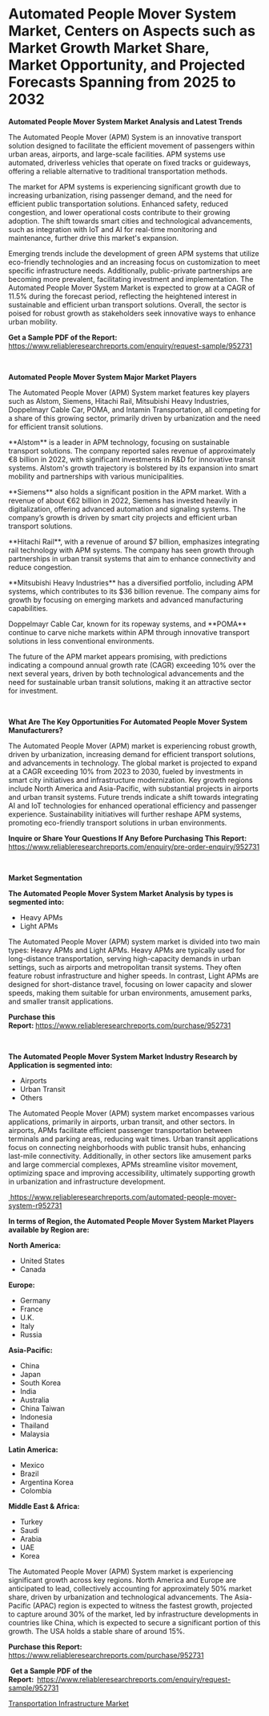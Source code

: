 <p><h1>Automated People Mover System Market, Centers on Aspects such as Market Growth Market Share, Market Opportunity, and Projected Forecasts Spanning from 2025 to 2032</h1></p><p><strong>Automated People Mover System Market Analysis and Latest Trends</strong></p>
<p><p>The Automated People Mover (APM) System is an innovative transport solution designed to facilitate the efficient movement of passengers within urban areas, airports, and large-scale facilities. APM systems use automated, driverless vehicles that operate on fixed tracks or guideways, offering a reliable alternative to traditional transportation methods. </p><p>The market for APM systems is experiencing significant growth due to increasing urbanization, rising passenger demand, and the need for efficient public transportation solutions. Enhanced safety, reduced congestion, and lower operational costs contribute to their growing adoption. The shift towards smart cities and technological advancements, such as integration with IoT and AI for real-time monitoring and maintenance, further drive this market's expansion. </p><p>Emerging trends include the development of green APM systems that utilize eco-friendly technologies and an increasing focus on customization to meet specific infrastructure needs. Additionally, public-private partnerships are becoming more prevalent, facilitating investment and implementation. The Automated People Mover System Market is expected to grow at a CAGR of 11.5% during the forecast period, reflecting the heightened interest in sustainable and efficient urban transport solutions. Overall, the sector is poised for robust growth as stakeholders seek innovative ways to enhance urban mobility.</p></p>
<p><strong>Get a Sample PDF of the Report:&nbsp;</strong> <a href="https://www.reliableresearchreports.com/enquiry/request-sample/952731?utm_campaign=2192&utm_medium=2&utm_source=Github&utm_content=ia&utm_term=07032025&utm_id=automated-people-mover-system">https://www.reliableresearchreports.com/enquiry/request-sample/952731</a></p>
<p>&nbsp;</p>
<p><strong>Automated People Mover System Major Market Players</strong></p>
<p><p>The Automated People Mover (APM) System market features key players such as Alstom, Siemens, Hitachi Rail, Mitsubishi Heavy Industries, Doppelmayr Cable Car, POMA, and Intamin Transportation, all competing for a share of this growing sector, primarily driven by urbanization and the need for efficient transit solutions.</p><p>**Alstom** is a leader in APM technology, focusing on sustainable transport solutions. The company reported sales revenue of approximately €8 billion in 2022, with significant investments in R&D for innovative transit systems. Alstom's growth trajectory is bolstered by its expansion into smart mobility and partnerships with various municipalities.</p><p>**Siemens** also holds a significant position in the APM market. With a revenue of about €62 billion in 2022, Siemens has invested heavily in digitalization, offering advanced automation and signaling systems. The company’s growth is driven by smart city projects and efficient urban transport solutions.</p><p>**Hitachi Rail**, with a revenue of around $7 billion, emphasizes integrating rail technology with APM systems. The company has seen growth through partnerships in urban transit systems that aim to enhance connectivity and reduce congestion.</p><p>**Mitsubishi Heavy Industries** has a diversified portfolio, including APM systems, which contributes to its $36 billion revenue. The company aims for growth by focusing on emerging markets and advanced manufacturing capabilities.</p><p>Doppelmayr Cable Car, known for its ropeway systems, and **POMA** continue to carve niche markets within APM through innovative transport solutions in less conventional environments.</p><p>The future of the APM market appears promising, with predictions indicating a compound annual growth rate (CAGR) exceeding 10% over the next several years, driven by both technological advancements and the need for sustainable urban transit solutions, making it an attractive sector for investment.</p></p>
<p>&nbsp;</p>
<p><strong>What Are The Key Opportunities For Automated People Mover System Manufacturers?</strong></p>
<p><p>The Automated People Mover (APM) market is experiencing robust growth, driven by urbanization, increasing demand for efficient transport solutions, and advancements in technology. The global market is projected to expand at a CAGR exceeding 10% from 2023 to 2030, fueled by investments in smart city initiatives and infrastructure modernization. Key growth regions include North America and Asia-Pacific, with substantial projects in airports and urban transit systems. Future trends indicate a shift towards integrating AI and IoT technologies for enhanced operational efficiency and passenger experience. Sustainability initiatives will further reshape APM systems, promoting eco-friendly transport solutions in urban environments.</p></p>
<p><strong>Inquire or Share Your Questions If Any Before Purchasing This Report:</strong> <a href="https://www.reliableresearchreports.com/enquiry/pre-order-enquiry/952731?utm_campaign=2192&utm_medium=2&utm_source=Github&utm_content=ia&utm_term=07032025&utm_id=automated-people-mover-system">https://www.reliableresearchreports.com/enquiry/pre-order-enquiry/952731</a></p>
<p>&nbsp;</p>
<p><strong>Market Segmentation</strong></p>
<p><strong>The Automated People Mover System Market Analysis by types is segmented into:</strong></p>
<p><ul><li>Heavy APMs</li><li>Light APMs</li></ul></p>
<p><p>The Automated People Mover (APM) system market is divided into two main types: Heavy APMs and Light APMs. Heavy APMs are typically used for long-distance transportation, serving high-capacity demands in urban settings, such as airports and metropolitan transit systems. They often feature robust infrastructure and higher speeds. In contrast, Light APMs are designed for short-distance travel, focusing on lower capacity and slower speeds, making them suitable for urban environments, amusement parks, and smaller transit applications.</p></p>
<p><strong>Purchase this Report:&nbsp;</strong><a href="https://www.reliableresearchreports.com/purchase/952731?utm_campaign=2192&utm_medium=2&utm_source=Github&utm_content=ia&utm_term=07032025&utm_id=automated-people-mover-system">https://www.reliableresearchreports.com/purchase/952731</a></p>
<p>&nbsp;</p>
<p><strong>The Automated People Mover System Market Industry Research by Application is segmented into:</strong></p>
<p><ul><li>Airports</li><li>Urban Transit</li><li>Others</li></ul></p>
<p><p>The Automated People Mover (APM) system market encompasses various applications, primarily in airports, urban transit, and other sectors. In airports, APMs facilitate efficient passenger transportation between terminals and parking areas, reducing wait times. Urban transit applications focus on connecting neighborhoods with public transit hubs, enhancing last-mile connectivity. Additionally, in other sectors like amusement parks and large commercial complexes, APMs streamline visitor movement, optimizing space and improving accessibility, ultimately supporting growth in urbanization and infrastructure development.</p></p>
<p><a href="https://www.reliableresearchreports.com/automated-people-mover-system-r952731?utm_campaign=2192&utm_medium=2&utm_source=Github&utm_content=ia&utm_term=07032025&utm_id=automated-people-mover-system">&nbsp;https://www.reliableresearchreports.com/automated-people-mover-system-r952731</a></p>
<p><strong>In terms of Region, the Automated People Mover System Market Players available by Region are:</strong></p>
<p>
    <p> <strong> North America: </strong>
        <ul>
            <li>United States</li>
            <li>Canada</li>
        </ul>
        </p> 
    <p> <strong> Europe: </strong>
        <ul>
            <li>Germany</li>
            <li>France</li>
            <li>U.K.</li>
            <li>Italy</li>
            <li>Russia</li>
        </ul>
        </p> 
    <p> <strong> Asia-Pacific: </strong>
        <ul>
            <li>China</li>
            <li>Japan</li>
            <li>South Korea</li>
            <li>India</li>
            <li>Australia</li>
            <li>China Taiwan</li>
            <li>Indonesia</li>
            <li>Thailand</li>
            <li>Malaysia</li>
        </ul>
        </p> 
    <p> <strong> Latin America: </strong>
        <ul>
            <li>Mexico</li>
            <li>Brazil</li>
            <li>Argentina Korea</li>
            <li>Colombia</li>
        </ul>
        </p> 
    <p> <strong> Middle East & Africa: </strong>
        <ul>
            <li>Turkey</li>
            <li>Saudi</li>
            <li>Arabia</li>
            <li>UAE</li>
            <li>Korea</li>
        </ul>
    </p>
    </p>
<p><p>The Automated People Mover (APM) System market is experiencing significant growth across key regions. North America and Europe are anticipated to lead, collectively accounting for approximately 50% market share, driven by urbanization and technological advancements. The Asia-Pacific (APAC) region is expected to witness the fastest growth, projected to capture around 30% of the market, led by infrastructure developments in countries like China, which is expected to secure a significant portion of this growth. The USA holds a stable share of around 15%.</p></p>
<p><strong>Purchase this Report: </strong><a href="https://www.reliableresearchreports.com/purchase/952731?utm_campaign=2192&utm_medium=2&utm_source=Github&utm_content=ia&utm_term=07032025&utm_id=automated-people-mover-system">https://www.reliableresearchreports.com/purchase/952731</a></p>
<p>&nbsp;<strong>Get a Sample PDF of the Report:&nbsp;&nbsp;</strong><a href="https://www.reliableresearchreports.com/enquiry/request-sample/952731?utm_campaign=2192&utm_medium=2&utm_source=Github&utm_content=ia&utm_term=07032025&utm_id=automated-people-mover-system">https://www.reliableresearchreports.com/enquiry/request-sample/952731</a></p>
<p><strong></strong></p>
<p><p><a href="https://github.com/hgf64gh/Market-Research-Report-List-1/blob/main/transportation-infrastructure-market.md?utm_campaign=2192&utm_medium=2&utm_source=Github&utm_content=ia&utm_term=07032025&utm_id=automated-people-mover-system">Transportation Infrastructure Market</a></p></p>